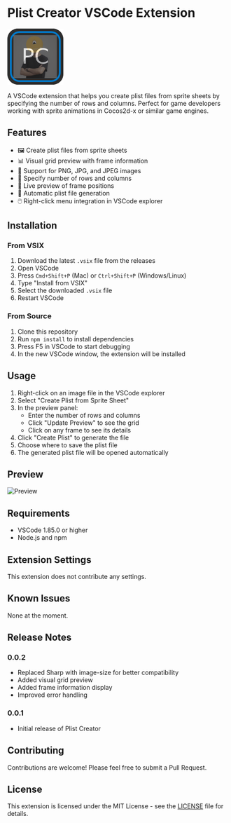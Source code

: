 # Plist Creator VSCode Extension

![Plist Creator Icon](images/icon.png)

A VSCode extension that helps you create plist files from sprite sheets by specifying the number of rows and columns. Perfect for game developers working with sprite animations in Cocos2d-x or similar game engines.

## Features

- 🖼️ Create plist files from sprite sheets
- 📊 Visual grid preview with frame information
- 🔄 Support for PNG, JPG, and JPEG images
- 📏 Specify number of rows and columns
- 👀 Live preview of frame positions
- 📝 Automatic plist file generation
- 🖱️ Right-click menu integration in VSCode explorer

## Installation

### From VSIX
1. Download the latest `.vsix` file from the releases
2. Open VSCode
3. Press `Cmd+Shift+P` (Mac) or `Ctrl+Shift+P` (Windows/Linux)
4. Type "Install from VSIX"
5. Select the downloaded `.vsix` file
6. Restart VSCode

### From Source
1. Clone this repository
2. Run `npm install` to install dependencies
3. Press F5 in VSCode to start debugging
4. In the new VSCode window, the extension will be installed

## Usage

1. Right-click on an image file in the VSCode explorer
2. Select "Create Plist from Sprite Sheet"
3. In the preview panel:
   - Enter the number of rows and columns
   - Click "Update Preview" to see the grid
   - Click on any frame to see its details
4. Click "Create Plist" to generate the file
5. Choose where to save the plist file
6. The generated plist file will be opened automatically

## Preview

![Preview](images/preview.png)

## Requirements

- VSCode 1.85.0 or higher
- Node.js and npm

## Extension Settings

This extension does not contribute any settings.

## Known Issues

None at the moment.

## Release Notes

### 0.0.2
- Replaced Sharp with image-size for better compatibility
- Added visual grid preview
- Added frame information display
- Improved error handling

### 0.0.1
- Initial release of Plist Creator

## Contributing

Contributions are welcome! Please feel free to submit a Pull Request.

## License

This extension is licensed under the MIT License - see the [LICENSE](LICENSE) file for details. 